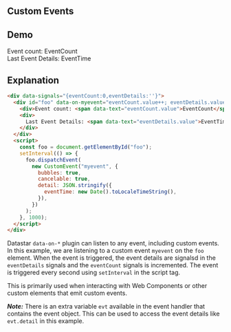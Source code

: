 ## Custom Events

## Demo

<div data-signals="{eventCount:0,eventDetails:''}">
     <div id="foo" data-on-myevent="eventDetails.value=evt.detail;eventCount.value++">
          <div>Event count: <span data-text="eventCount.value">EventCount</span></div>
          <div>Last Event Details: <span data-text="eventDetails.value">EventTime</span></div>
     </div>
     <script>
          const foo = document.getElementById('foo');
          setInterval(() => {
               foo.dispatchEvent(new CustomEvent('myevent', {
                    bubbles: true,
                    cancelable: true,
                    detail: JSON.stringify({ eventTime: new Date().toLocaleTimeString() })
               }));
          }, 1000);
     </script>
</div>

## Explanation

```html
<div data-signals="{eventCount:0,eventDetails:''}">
  <div id="foo" data-on-myevent="eventCount.value++; eventDetails.value=evt.detail">
    <div>Event count: <span data-text="eventCount.value">EventCount</span></div>
    <div>
      Last Event Details: <span data-text="eventDetails.value">EventTime</span>
    </div>
  </div>
  <script>
    const foo = document.getElementById("foo");
    setInterval(() => {
      foo.dispatchEvent(
        new CustomEvent("myevent", {
          bubbles: true,
          cancelable: true,
          detail: JSON.stringify({
            eventTime: new Date().toLocaleTimeString(),
          }),
        })
      );
    }, 1000);
  </script>
</div>
```

Datastar `data-on-*` plugin can listen to any event, including custom events. In this example, we are listening to a custom event `myevent` on the `foo` element. When the event is triggered, the event details are signalsd in the `eventDetails` signals and the `eventCount` signals is incremented. The event is triggered every second using `setInterval` in the script tag.

This is primarily used when interacting with Web Components or other custom elements that emit custom events.

**_Note:_** There is an extra variable `evt` available in the event handler that contains the event object. This can be used to access the event details like `evt.detail` in this example.
